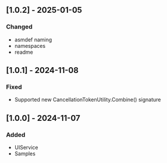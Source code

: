 ## [1.0.2] - 2025-01-05
### Changed
- asmdef naming
- namespaces
- readme

## [1.0.1] - 2024-11-08
### Fixed
- Supported new CancellationTokenUtility.Combine() signature

## [1.0.0] - 2024-11-07
### Added
- UIService
- Samples